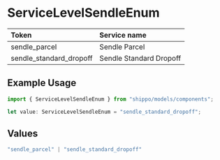 # ServiceLevelSendleEnum

|Token | Service name|
|:---|:---|
| sendle_parcel | Sendle Parcel|
| sendle_standard_dropoff | Sendle Standard Dropoff|


## Example Usage

```typescript
import { ServiceLevelSendleEnum } from "shippo/models/components";

let value: ServiceLevelSendleEnum = "sendle_standard_dropoff";
```

## Values

```typescript
"sendle_parcel" | "sendle_standard_dropoff"
```